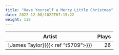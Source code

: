 ```yaml
---
title: "Have Yourself a Merry Little Christmas"
date: 2022-12-08/2022T07:15:22
weight: 138
---
```




 Artist | Plays 
----- | -----:
[James Taylor]({{< ref "t5709">}}) | 26
